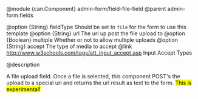 @module {can.Component} admin-form/field-file-field <file-field />
@parent admin-form.fields

@option {String} fieldType Should be set to `file` for the form to use this template
@option {String} url The url up post the file upload to
@option {Boolean} multiple Whether or not to allow multiple uploads
@option {String} accept The type of media to accept
@link http://www.w3schools.com/tags/att_input_accept.asp Input Accept Types

@description

A file upload field. Once a file is selected, this component POST's the upload to a special url and returns the url result as text to the form.
<mark>This is experimental!</mark>
